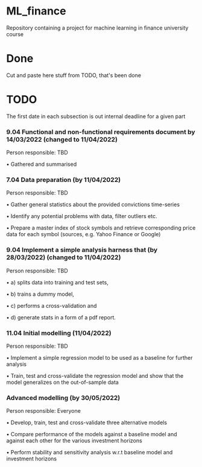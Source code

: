# ML_finance
Repository containing a project for machine learning in finance university course

# Done
Cut and paste here stuff from TODO, that's been done

# TODO
The first date in each subsection is out internal deadline for a given part

### 9.04 Functional and non-functional requirements document by 14/03/2022 (changed to 11/04/2022)
Person responsible: TBD

• Gathered and summarised


### 7.04 Data preparation (by 11/04/2022)
Person responsible: TBD

• Gather general statistics about the provided convictions time-series

• Identify any potential problems with data, filter outliers etc.

• Prepare a master index of stock symbols and retrieve corresponding price
data for each symbol (sources, e.g. Yahoo Finance or Google)


### 9.04 Implement a simple analysis harness that (by 28/03/2022) (changed to 11/04/2022)
Person responsible: TBD

• a) splits data into training and test sets,

• b) trains a dummy model,

• c) performs a cross-validation and

• d) generate stats in a form of a pdf report.

### 11.04 Initial modelling (11/04/2022)
Person responsible: TBD

• Implement a simple regression model to be used as a baseline for further
analysis

• Train, test and cross-validate the regression model and show that the model
generalizes on the out-of-sample data


### Advanced modelling (by 30/05/2022)
Person responsible: Everyone

• Develop, train, test and cross-validate three alternative models

• Compare performance of the models against a baseline model and against
each other for the various investment horizons

• Perform stability and sensitivity analysis w.r.t baseline model and investment
horizons
